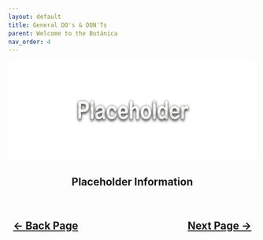 ```yaml
---
layout: default
title: General DO's & DON'Ts
parent: Welcome to the Botánica
nav_order: 4
---
```


<style>
  .navigation-container {
    display: flex;
    justify-content: space-between;
    align-items: center;
    width: 100%;
  }
  
  .nav-button {
    margin: 10px;
  }
</style>

<p align="center">
  <img width="650" height="200" src="../../assets/Header-Placeholder.png">
</p>

<h2 align="center">Placeholder Information</h2>

<h2 align="center">
  <br>
  <div class="navigation-container">
    <a class="nav-button" href="02-SettingExpectations.html">&larr; Back Page</a>
    <a class="nav-button" href="04-GeneralTerms.html">Next Page &rarr;</a>
  </div>
  <br>
</h2>
